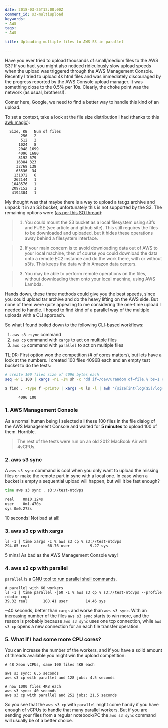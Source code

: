```yaml
---
date: 2018-03-25T12:00:00Z
comment_id: s3-multiupload
keywords:
- AWS
tags:
- AWS

title: Uploading multiple files to AWS S3 in parallel

---
```


Have you ever tried to upload thousands of small/medium files to the AWS S3? If you had, you might also noticed ridiculously slow upload speeds when the upload was triggered through the AWS Management Console. Recently I tried to upload 4k html files and was immediately discouraged by the progress reported by the AWS Console upload manager. It was something close to the 0.5% per 10s. Clearly, the choke point was the network (as usual, brothers!).

Comer here, Google, we need to find a better way to handle this kind of an upload.

<!--more-->

To set a context, take a look at the file size distribution I had (thanks to this [awk magic](https://superuser.com/questions/565443/generate-distribution-of-file-sizes-from-the-command-prompt)):

```
  Size, KB   Num of files
       256   2
       512   2
      1024   8
      2048 1699
      4096 1680
      8192 579
     16384 323
     32768 138
     65536  34
    131072   6
    262144   1
   1048576   1
   2097152   1
   4194304   1
```

My thought was that maybe there is a way to upload a tar.gz archive and unpack it in an S3 bucket, unfortunately this is not supported by the S3. The remaining options were ([as per this SO thread](https://stackoverflow.com/questions/28291466/how-to-extract-files-from-a-zip-archive-in-s3)):

> 1. You could mount the S3 bucket as a local filesystem using s3fs and FUSE (see article and github site). This still requires the files to be downloaded and uploaded, but it hides these operations away behind a filesystem interface.

> 2. If your main concern is to avoid downloading data out of AWS to your local machine, then of course you could download the data onto a remote EC2 instance and do the work there, with or without s3fs. This keeps the data within Amazon data centers.

> 3. You may be able to perform remote operations on the files, without downloading them onto your local machine, using AWS Lambda.

Hands down, these three methods could give you the best speeds, since you could upload tar archive and do the heavy lifting on the AWS side. But none of them were quite appealing to me considering the one-time upload I needed to handle. I hoped to find kind of a parallel way of the multiple uploads with a CLI approach.

So what I found boiled down to the following CLI-based workflows:

1. `aws s3 rsync` command
2. `aws cp` command with `xargs` to act on multiple files
3. `aws cp` command with `parallel` to act on multiple files

TL;DR: First option won the competition (# of cores matters), but lets have a look at the numbers. I created 100 files 4096B each and an empty test bucket to do the tests:

```bash
# create 100 files size of 4096 bytes each
seq -w 1 100 | xargs -n1 -I% sh -c 'dd if=/dev/urandom of=file.% bs=1 count=4096'
```

```bash
$ find . -type f -print0 | xargs -0 ls -l | awk '{size[int(log($5)/log(2))]++}END{for (i in size) printf("%10d %3d\n", 2^i, size[i])}' | sort -n

      4096 100
```

### 1. AWS Management Console
As a normal human being I selected all these 100 files in the file dialog of the AWS Management Console and waited for **5 minutes** to upload 100 of them. Horrible.

> The rest of the tests were run on an old 2012 MacBook Air with 4vCPUs.

### 2. aws s3 sync
A `aws s3 sync` command is cool when you only want to upload the missing files or make the remote part in sync with a local one. In case when a bucket is empty a sequential upload will happen, but will it be fast enough?

```bash
time aws s3 sync . s3://test-ntdvps

real	0m10.124s
user	0m1.470s
sys	0m0.273s
```

10 seconds! Not bad at all!

### 3. aws s3 cp with xargs

```
ls -1 | time xargs -I % aws s3 cp % s3://test-ntdvps
294.05 real        68.76 user         9.27 sys
```

5 mins! As bad as the AWS Management Console way!

### 4. aws s3 cp with parallel

`parallel` is a [GNU tool to run parallel shell commands](https://www.gnu.org/software/parallel/parallel_tutorial.html).

```
# parallel with 60 workers
ls -1 | time parallel -j60 -I % aws s3 cp % s3://test-ntdvps --profile rdodin-cnpi
39.32 real       108.41 user        14.46 sys
```

~40 seconds, better than `xargs` and worse than `aws s3 sync`. With an increasing number of the files `aws s3 sync` starts to win more, and the reason is probably because `aws s3 sync` uses one tcp connection, while `aws s3 cp` opens a new connection for an each file transfer operation.

### 5. What if I had some more CPU cores?
You can increase the number of the workers, and if you have a solid amount of threads available you might win the upload competition:

```
# 48 Xeon vCPUs, same 100 files 4KB each

aws s3 sync: 6.5 seconds
aws s3 cp with parallel and 128 jobs: 4.5 seconds

# now 1000 files 4KB each
aws s3 sync: 40 seconds
aws s3 cp with parallel and 252 jobs: 21.5 seconds
``` 

So you see that the `aws s3 cp` with `parallel` might come handy if you have enough of vCPUs to handle that many parallel workers. But if you are sending your files from a regular notebook/PC the `aws s3 sync` command will usually be of a better choice.

